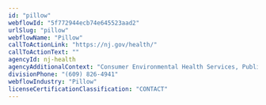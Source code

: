 ```yaml
---
id: "pillow"
webflowId: "5f772944ecb74e645523aad2"
urlSlug: "pillow"
webflowName: "Pillow"
callToActionLink: "https://nj.gov/health/"
callToActionText: ""
agencyId: nj-health
agencyAdditionalContext: "Consumer Environmental Health Services, Public Health Sanitation and Safety Program"
divisionPhone: "(609) 826-4941"
webflowIndustry: "Pillow"
licenseCertificationClassification: "CONTACT"
---
```

